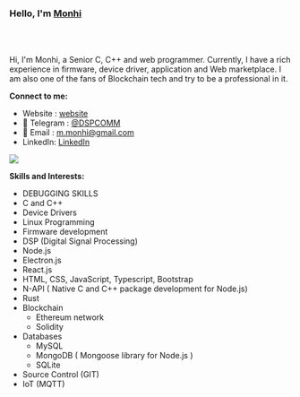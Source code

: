 


### Hello,  I'm [Monhi](https://t.me/dspcomm)  




<br/>
<br/>

Hi, I'm Monhi, a Senior C, C++ and web programmer. Currently, I have a rich experience in firmware, device driver, application and Web marketplace. I am also one of the fans of Blockchain tech and try to be a professional in it.
<br/>  



**Connect to me:**
- Website : [website](https://www.dspcom.ir/)
- 💬 Telegram : [@DSPCOMM](https://t.me/DSPCOMM)
- 📝 Email : m.monhi@gmail.com
- LinkedIn: [LinkedIn](https://www.linkedin.com/in/monhi)

![](https://komarev.com/ghpvc/?username=monhi)



**Skills and Interests:**  

 - DEBUGGING SKILLS 
 - C and C++
 - Device Drivers 
 - Linux Programming
 - Firmware development
 - DSP (Digital Signal Processing)
 - Node.js
 - Electron.js
 - React.js
 - HTML, CSS, JavaScript, Typescript, Bootstrap
 - N-API ( Native C and C++ package development for Node.js)
 - Rust
 - Blockchain
   - Ethereum network 
   - Solidity   
- Databases
   - MySQL
   - MongoDB ( Mongoose library for Node.js )
   - SQLite
 - Source Control (GIT)
 - IoT (MQTT)

 
 
 
